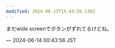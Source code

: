 ```yaml
---
modified: 2024-06-13T15:43:56.136Z
---
```


<p>まだwide screenでボタンがずれてるけどね。</p>

&mdash; 2024-06-14 00:43:56 JST

<!-- Original URL: https://mastodon.social/@sakuramochi0/112610078630612800-->
